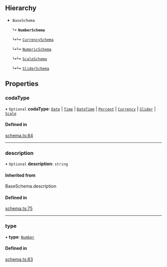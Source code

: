 ## Hierarchy

- `BaseSchema`

  ↳ **`NumberSchema`**

  ↳↳ [`CurrencySchema`](CurrencySchema.md)

  ↳↳ [`NumericSchema`](NumericSchema.md)

  ↳↳ [`ScaleSchema`](ScaleSchema.md)

  ↳↳ [`SliderSchema`](SliderSchema.md)

## Properties

### codaType

• `Optional` **codaType**: [`Date`](../enums/ValueHintType.md#date) \| [`Time`](../enums/ValueHintType.md#time) \| [`DateTime`](../enums/ValueHintType.md#datetime) \| [`Percent`](../enums/ValueHintType.md#percent) \| [`Currency`](../enums/ValueHintType.md#currency) \| [`Slider`](../enums/ValueHintType.md#slider) \| [`Scale`](../enums/ValueHintType.md#scale)

#### Defined in

[schema.ts:84](https://github.com/coda/packs-sdk/blob/main/schema.ts#L84)

___

### description

• `Optional` **description**: `string`

#### Inherited from

BaseSchema.description

#### Defined in

[schema.ts:75](https://github.com/coda/packs-sdk/blob/main/schema.ts#L75)

___

### type

• **type**: [`Number`](../enums/ValueType.md#number)

#### Defined in

[schema.ts:83](https://github.com/coda/packs-sdk/blob/main/schema.ts#L83)
